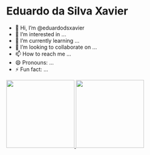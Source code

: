 # Eduardo da Silva Xavier

- 👋 Hi, I’m @eduardodsxavier
- 👀 I’m interested in ...
- 🌱 I’m currently learning ...
- 💞️ I’m looking to collaborate on ...
- 📫 How to reach me ...
- 😄 Pronouns: ...
- ⚡ Fun fact: ...

<div>
  <a href="https://github.com/eduardodsxavier">
  <img height="180em" src="https://github-readme-stats.vercel.app/api?username=eduardodsxavier&show_icons=true&theme=tokyonight&include_all_commits=true&count_private=true"/>
  <img height="180em" src="https://github-readme-stats.vercel.app/api/top-langs/?username=eduardodsxavier&layout=compact&langs_count=7&theme=tokyonight"/>
</div>
<!---
eduardodsxavier/eduardodsxavier is a ✨ special ✨ repository because its `README.md` (this file) appears on your GitHub profile.
You can click the Preview link to take a look at your changes.
--->
